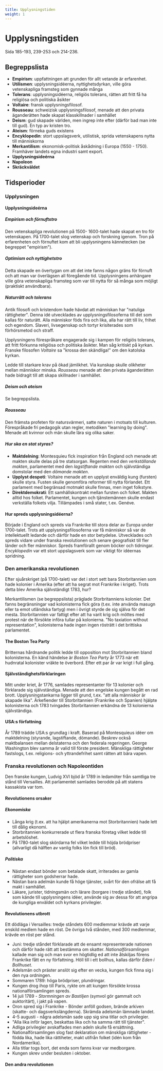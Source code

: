 ```yaml
---
title: Upplysningstiden
weight: 1
---
```


# **Upplysningstiden**

Sida 185-193, 239-253 och 214-236.

## **Begreppslista**
* **Empirism**: uppfattningen att grunden för allt vetande är erfarenhet.
* **Utilismen**: upplysningsidéerna, nyttighetsdyrkan, ville göra vetenskapliga framsteg som gynnade många
* **Tolerans**: upplysningsidéerna, religiös tolerans, rätten att fritt få ha religiösa och politiska åsikter
* **Voltaire**: fransk upplysningsfilosof.
* **Rousseau**: schweizisk upplysningsfilosof, menade att den privata äganderätten hade skapat klasskillnader i samhället
* **Deism**: gud skapade världen, men ingrep inte efter (därför bad man inte till gud). En typ av kristen tro.
* **Ateism**: förneka guds existens
* **Encyklopedin**: stort uppslagsverk, utilistisk, sprida vetenskapens nytta till människorna
* **Merkantilism**: ekonomisk-politisk åskådning i Europa (1550 - 1750). Framhäver landets egna industri samt export.
* **Upplysningsideérna**
* **Napoleon**
* **Skräckväldet**

## **Tidsperioder**

### **Upplysningen**

#### **Upplysningsideérna**

##### **Empirism och förnuftstro**

Den vetenskapliga revolutionen på 1500- 1600-talet hade skapat en tro för vetenskapen. På 1700-talet slog vetenskap och forskning igenom. Tron på erfarenheten och förnuftet kom att bli upplysningens kännetecken (se begreppet "empirism").

##### **Optimism och nyttighetstro**

Detta skapade en övertygan om att det inte fanns någon gräns för förnuft och att man var överlägsen all föregående tid. Upplysningens anhängare ville göra vetenskapliga framsteg som var till nytta för så många som möjligt (praktiskt användbara).

##### **Naturrätt och tolerans**

Antik filosofi och kristendom hade hävdat att människan har "natuliga rättigheter". Denna idé utvecklades av upplysningsfilosoferna till det som kallas för naturätt. Alla människor föds fira och lika, alla har rätt till liv, frihet och egendom. Slaveri, livsegenskap och tortyr krisiterades som förhörsmetod och straff.

Upplysningens förespråkare engagerade sig i kampen för religiös tolerans, att fritt förkunna religiösa och politiska åsikter. Man såg kritiskt på kyrkan. Franske filosofen _Voltaire_ sa "krossa den skändliga!" om den katolska kyrkan.

Ledde till starkare krav på ökad jämlikhet. Via kunskap skulle olikheter mellan människor minska. _Rousseau_ menade att den privata äganderätten hade bidragit till att skapa skillnader i samhället.

##### **Deism och ateism**

Se begreppslista.

##### **Rousseau**

Den främsta profeten för natursvärmeri, satte naturen i motsats till kulturen. Förespråkade fri pedagogik utan regler, metodiken "learning by doing". Menade att kvinnor och män skulle lära sig olika saker.

##### **Hur ska en stat styras?**

* **Maktdelning**: Montesquieu fick inspiration från England och menade att makten skulle delas på tre statsorgan. Regenten med den _verkställande makten_, parlamentet med den _lagstiftande makten_ och självständiga domstolar med den _dömande makten_.
* **Upplyst despoti**: Voltaire menade att en upplyst enväldig kung (fursten) skulle styra. Fusten skulle genomföra reformer till nytta förlandet. Ett parlament med begränsad motmakt skulle finnas, men inget folkstyre.
* **Direktdemokrati**: Ett samhällskontrakt mellan fursten och folket. Makten alltid hos folket. Parlamentet, kungen och tjänstemännen skulle endast verkställa folkets vilja. Tillämpades i små stater, t.ex. Genéve.

#### **Hur spreds upplysningsidéerna?**

Började i England och spreds via Frankrike till stora delar av Europa under 1700-talet. Trots att upplysningsfilosoferna var få människor så var de intellektuellt ledande och därför hade en stor betydelse. Utvecklades och spreds vidare under franska revolutionen och senare geografiskt till fler länder och fler människor. Spreds framförallt genom böcker och tidningar. _Encyklopedin_ var ett stort uppslagsverk som var viktigt för idéernas spridning.

### **Den amerikanska revolutionen**

Efter sjuårskriget (på 1700-talet) var det i stort sett bara Storbritannien som hade kolonier i Amerika (efter att ha segrat mot Frankrike i kriget). Trots detta blev Amerika självständigt 1783, hur?

Merkantilismen (se begreppslista) präglade Storbritanniens kolonier. Det fanns begränsningar vad kolonisterna fick göra (t.ex. inte använda masugn eller ta emot utländska fartyg) men i övrigt styrde de sig själva för det mesta. Storbritannien var fattigt efter att ha varit krig och möttes med protest när de försökte införa tullar på kolonierna. "No taxiation without representation", kolonisterna hade ingen ingen rösträtt i det brittiska parlamentet.

#### **The Boston Tea Party**

Britternas hårdnande politik ledde till opposition mot Storbritannien bland kolonisterna. En känd händelse är _Boston Tea Party_ år 1773 när ett hudnratal kolonister vräkte te överbord. Efter ett par år var krigt i full gång.

#### **Självständighetsförklaringen**

Mitt under kriet, år 1776, samlades representanter för 13 kolonier och förklarade sig självständiga. Menade att den engelske kungen begått en rad brott. Upplysningstankarna ligger till grund, t.ex. "att alla människor är skapade lika". Ärkefiender till Storbritannien (Frankrike och Spanien) hjälpte kolonisterna och 1783 tvingades Storbritannien erkändna de 13 kolonierna självständiga.

#### **USA:s författning**

År 1789 trädde USA:s grundlag i kraft. Baserad på Montesquieus idéer om maktdelning (styrande, lagstiftande, dömande). Beskrev också maktbalansen mellan delstaterna och den federala regeringen. George Washington blev samma år valid till förste president. Mänskliga rättigheter fastslogs, t.ex. religions- och yttrandefrihet samt rätten att bära vapen.

### **Franska revolutionen och Napoleontiden**

Den franske kungen, Ludvig XVI bjöd år 1789 in ledamöter från samtliga tre stånd till Versailles. Att parlamentet samlades berodde på att statens kassakista var tom.

#### **Revolutionens orsaker**

##### **Ekonomiska**

* Långa krig (t.ex. att ha hjälpt amerikanerna mot Storbritannien) hade lett till dålig ekonomi.
* Storbritannien konkurrerade ut flera franska företag vilket ledde till arbetslöshet.
* På 1780-talet slog skördarna fel vilket ledde till höjda brödpriser (allvarligt då hälften av vanlig folks lön fick till bröd).

##### **Politiska**

* Nästan endast bönder som betalade skatt, irriterades av gamla rättigheter som godsherrar hade.
* Nästan bara adelmän kunde få höge tjänster, svårt för den ofrälse att få makt i samhället.
* Läkare, jurister, tidningsmän och lärare (borgare i tredje ståndet), folk som kände till upplysningens idéer, använde sig av dessa för att angripa de kungliga enväldet och kyrkans privilegier.

#### **Revolutionens utbrott**

Ett dödläga i Versailles: tredje ståndets 600 medlemmar krävde att varje enskild medlem hade en röst. De övriga två stånden, med 300 medlemmar, krävde en röst per stånd.

* Juni: tredje ståndet förklarade att de ensamt representerade nationen och därför hade rätt att bestämma om skatter. _Nationalförsamlingen_ kallade man sig och man svor en högtidlig ed att inte åtskiljas förens Frankrike fått en ny författning. Höll till i ett bollhus, kallas därför _Eden i Bollhuset_.
* Adelsmän och präster anslöt sig efter en vecka, kungen fick finna sig i den nya ordningen.
* Sommaren 1789: höga brödpriser, plundringar.
* Kungen drog ihop till Paris, rykte om att kungen försökte krossa nationalförsamlingen spreds.
* 14 juli 1789 - _Stormningen av Bastiljen_ (symvol gör gammalt och auktoritärt), i jakt på vapen.
* Oron spred sig i Frankrike - Bönder anföll godsen, brände arkiven (skatte- och dagsverkslängderna). Skrämda adelsmän lämnade landet.
* 4-5 augusti - några adelsmän sade upp sig sina titlar och privilegier.
* "Alla lika inför lagen, beskattas lika och ha samma rätt till tjänster".
* Adliga privilegier avskaffades men adeln skulle få ersättning.
* Nationalförsamlingen slog fast deklaration om mänskliga rättigheter - födda lika, hade lika rättiheter, makt utifrån folket (idén kom från Nordamerika).
* Alla titlar togs bort, det enda som fanns kvar var medborgare.
* Kungen skrev under besluten i oktober.

#### **Den andra revolutionen**